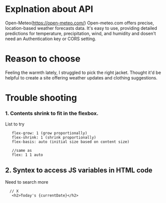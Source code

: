  # Explnation about API
 Open-Meteo(https://open-meteo.com/)
 Open-meteo.com offers precise, location-based weather forecasts data. It's easy to use, providing detailed predictions for temperature, precipitation, wind, and humidity and dosen't need an Authentication key or CORS setting.

 # Reason to choose
 Feeling the warmth lately, I struggled to pick the right jacket. Thought it'd be helpful to create a site offering weather updates and clothing suggestions.

 # Trouble shooting
 ### 1. Contents shrink to fit in the flexbox. 
 
 List to try
 ```
    flex-grow: 1 (grow proportionally)
    flex-shrink: 1 (shrink proportionally)
    flex-basis: auto (initial size based on content size)

    //same as
    flex: 1 1 auto
 ```

 ## 2. Syntex to access JS variables in HTML code
 Need to search more
 ```
   // X
    <h2>Today's {currentDate}</h2>
 ```